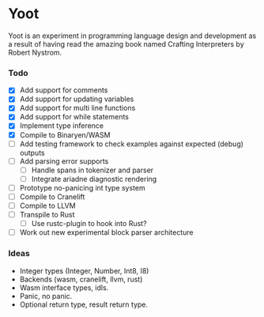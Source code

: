 # Yoot

Yoot is an experiment in programming language design and development as a result of having read the amazing book named Crafting Interpreters by Robert Nystrom.

### Todo

- [x] Add support for comments
- [x] Add support for updating variables
- [x] Add support for multi line functions
- [x] Add support for while statements
- [x] Implement type inference
- [x] Compile to Binaryen/WASM
- [ ] Add testing framework to check examples against expected (debug) outputs
- [ ] Add parsing error supports
  - [ ] Handle spans in tokenizer and parser
  - [ ] Integrate ariadne diagnostic rendering
- [ ] Prototype no-panicing int type system
- [ ] Compile to Cranelift
- [ ] Compile to LLVM
- [ ] Transpile to Rust
  - [ ] Use rustc-plugin to hook into Rust?
- [ ] Work out new experimental block parser architecture

### Ideas

- Integer types (Integer, Number, Int8, I8)
- Backends (wasm, cranelift, llvm, rust)
- Wasm interface types, idls.
- Panic, no panic.
- Optional return type, result return type.
